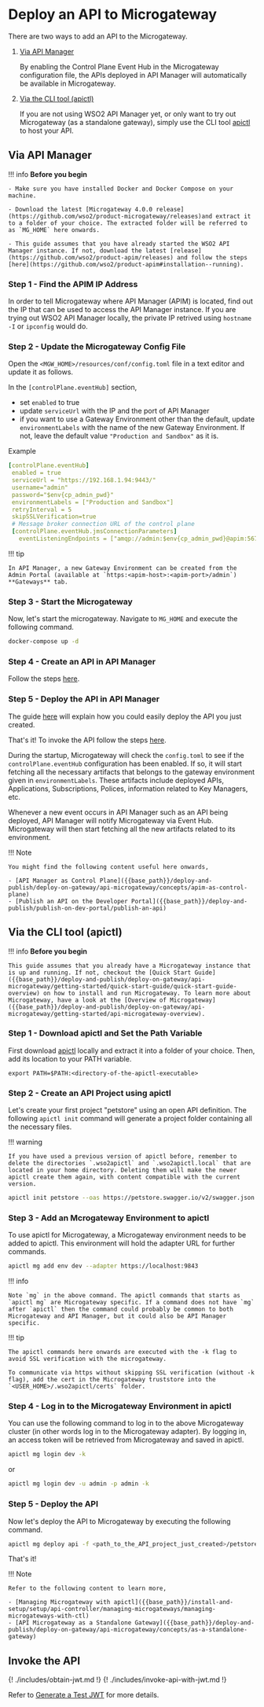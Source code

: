 # Deploy an API to Microgateway

There are two ways to add an API to the Microgateway.

1. [Via API Manager](#via-api-manager)

    By enabling the Control Plane Event Hub in the Microgateway configuration file, the APIs deployed in API Manager will automatically be available in Microgateway. 

2. [Via the CLI tool (apictl)](#via-the-cli-tool-apictl)

    If you are not using WSO2 API Manager yet, or only want to try out Microgateway (as a standalone gateway), simply use the CLI tool [apictl](https://github.com/wso2/product-apim-tooling/releases) to host your API.

## Via API Manager

!!! info
    **Before you begin**

    - Make sure you have installed Docker and Docker Compose on your machine.

    - Download the latest [Microgateway 4.0.0 release](https://github.com/wso2/product-microgateway/releases)and extract it to a folder of your choice. The extracted folder will be referred to as `MG_HOME` here onwards.

    - This guide assumes that you have already started the WSO2 API Manager instance. If not, download the latest [release](https://github.com/wso2/product-apim/releases) and follow the steps [here](https://github.com/wso2/product-apim#installation--running).

### Step 1 - Find the APIM IP Address

In order to tell Microgateway where API Manager (APIM) is located, find out the IP that can be used to access the API Manager instance. If you are trying out WSO2 API Manager locally, the private IP retrived using `hostname -I` or `ipconfig` would do.

### Step 2 - Update the Microgateway Config File

Open the `<MGW_HOME>/resources/conf/config.toml` file in a text editor and update it as follows.

In the `[controlPlane.eventHub]` section,

 - set `enabled` to true
 - update `serviceUrl` with the IP and the port of API Manager
 - if you want to use a Gateway Environment other than the default, update `environmentLabels` with the name of the new Gateway Environment. If not, leave the default value `"Production and Sandbox"` as it is.

 Example
 ``` yaml
 [controlPlane.eventHub]
  enabled = true
  serviceUrl = "https://192.168.1.94:9443/"
  username="admin"
  password="$env{cp_admin_pwd}"
  environmentLabels = ["Production and Sandbox"]
  retryInterval = 5
  skipSSLVerification=true
  # Message broker connection URL of the control plane
  [controlPlane.eventHub.jmsConnectionParameters]
    eventListeningEndpoints = ["amqp://admin:$env{cp_admin_pwd}@apim:5672?retries='10'&connectdelay='30'"]
 ``` 

!!! tip

    In API Manager, a new Gateway Environment can be created from the Admin Portal (available at `https:<apim-host>:<apim-port>/admin`) **Gateways** tab.

### Step 3 - Start the Microgateway

Now, let's start the microgateway. Navigate to `MG_HOME` and execute the following command.
    
``` bash
docker-compose up -d
```

### Step 4 - Create an API in API Manager

Follow the steps [here]({{base_path}}/design/create-api/create-a-rest-api/).

### Step 5 - Deploy the API in API Manager

 The guide [here]({{base_path}}/deploy-and-publish/deploy-on-gateway/deploy-api/deploy-an-api) will explain how you could easily deploy the API you just created.

That's it! To invoke the API follow the steps [here](#invoke-the-api).


During the startup, Microgateway will check the `config.toml` to see if the `controlPlane.eventHub` configuration has been enabled. If so, it will start fetching all the necessary artifacts that belongs to the gateway environment given in `environmentLabels`. These artifacts include deployed APIs, Applications, Subscriptions, Polices, information related to Key Managers, etc.

Whenever a new event occurs in API Manager such as an API being deployed, API Manager will notify Microgateway via Event Hub. Microgateway will then start fetching all the new artifacts related to its environment. 

!!! Note 

    You might find the following content useful here onwards,

    - [API Manager as Control Plane]({{base_path}}/deploy-and-publish/deploy-on-gateway/api-microgateway/concepts/apim-as-control-plane) 
    - [Publish an API on the Developer Portal]({{base_path}}/deploy-and-publish/publish-on-dev-portal/publish-an-api)


## Via the CLI tool (apictl) 

!!! info
    **Before you begin**

    This guide assumes that you already have a Microgateway instance that is up and running. If not, checkout the [Quick Start Guide]({{base_path}}/deploy-and-publish/deploy-on-gateway/api-microgateway/getting-started/quick-start-guide/quick-start-guide-overview) on how to install and run Microgateway. To learn more about Microgateway, have a look at the [Overview of Microgateway]({{base_path}}/deploy-and-publish/deploy-on-gateway/api-microgateway/getting-started/api-microgateway-overview). 

### Step 1 - Download apictl and Set the Path Variable 

First download [apictl](https://github.com/wso2/product-apim-tooling/releases) locally and extract it into a folder of your choice. Then, add its location to your PATH variable.

```
export PATH=$PATH:<directory-of-the-apictl-executable>
```

### Step 2 - Create an API Project using apictl

Let's create your first project "petstore" using an open API definition. The following `apictl init` command will generate a project folder containing all the necessary files.

!!! warning

    If you have used a previous version of apictl before, remember to delete the directories `.wso2apictl` and `.wso2apictl.local` that are located in your home directory. Deleting them will make the newer apictl create them again, with content compatible with the current version.

``` bash
apictl init petstore --oas https://petstore.swagger.io/v2/swagger.json
```

### Step 3 - Add an Mcrogateway Environment to apictl

To use apictl for Microgateway, a Microgateway environment needs to be added to apictl. This environment will hold the adapter URL for further commands.

``` bash
apictl mg add env dev --adapter https://localhost:9843
```

!!! info

    Note `mg` in the above command. The apictl commands that starts as `apictl mg` are Microgateway specific. If a command does not have `mg` after `apictl` then the command could probably be common to both Microgateway and API Manager, but it could also be API Manager specific. 

!!! tip

    The apictl commands here onwards are executed with the -k flag to avoid SSL verification with the microgateway.

    To communicate via https without skipping SSL verification (without -k flag), add the cert in the Microgateway truststore into the `<USER_HOME>/.wso2apictl/certs` folder.

### Step 4 - Log in to the Microgateway Environment in apictl

You can use the following command to log in to the above Microgateway cluster (in other words log in to the Microgateway adapter). By logging in, an access token will be retrieved from Microgateway and saved in apictl.

``` bash
apictl mg login dev -k
```

or

``` bash
apictl mg login dev -u admin -p admin -k
```

### Step 5 - Deploy the API

Now let's deploy the API to Microgateway by executing the following command.

``` bash
apictl mg deploy api -f <path_to_the_API_project_just_created>/petstore -e dev -k
```

That's it!

!!! Note 

    Refer to the following content to learn more,

    - [Managing Microgateway with apictl]({{base_path}}/install-and-setup/setup/api-controller/managing-microgateways/managing-microgateways-with-ctl)
    - [API Microgateway as a Standalone Gateway]({{base_path}}/deploy-and-publish/deploy-on-gateway/api-microgateway/concepts/as-a-standalone-gateway)

## Invoke the API
{! ./includes/obtain-jwt.md !}
{! ./includes/invoke-api-with-jwt.md !}

<!-- brought the following here because the path becomes relative when included in the includes folder -->
Refer to [Generate a Test JWT]({{base_path}}/deploy-and-publish/deploy-on-gateway/api-microgateway/security/generate-a-test-jwt.md) for more details.
